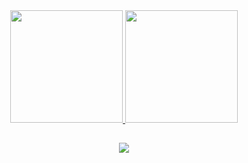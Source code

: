 <!--
**luckdown-dev/luckdown-dev** is a ✨ _special_ ✨ repository because its `README.md` (this file) appears on your GitHub profile.

Here are some ideas to get you started:

- 🔭 I’m currently working on ...
- 🌱 I’m currently learning ...
- 👯 I’m looking to collaborate on ...
- 🤔 I’m looking for help with ...
- 💬 Ask me about ...
- 📫 How to reach me: ...
- 😄 Pronouns: ...
- ⚡ Fun fact: ...
-->

<div align="center">
  <a href="https://github.com/luckdown-dev">
  <img height="180em" src="https://github-readme-stats.vercel.app/api?username=luckdown-dev&count_private=true&show_icons=true&theme=aura_dark&border_color=252334&border_radius=15"/>
  <img height="180em" src="https://github-readme-stats.vercel.app/api/top-langs/?username=luckdown-dev&theme=aura_dark&border_color=252334&border_radius=15"/>
</div>
  
##
  

<div align="center">
  <!--
  <a href="" target="_blank"><img src="https://img.shields.io/badge/YouTube-FF0000?style=for-the-badge&logo=youtube&logoColor=white" target-"_blank"></a>
  <a href="" target="_blank"><img src="https://img.shields.io/badge/Twitch-9146FF?style=for-the-badge&logo=twitch&logoColor=white" target-"_blank"></a>
  <a href="" target="_blank"><img src="https://img.shields.io/badge/Discord-7289DA?style=for-the-badge&logo=discord&logoColor=white" target-"_blank"></a>
  <a href="" target="_blank"><img src="https://img.shields.io/badge/Instagram-E4405F?style=for-the-badge&logo=instagram&logoColor=white" target-"_blank"></a>
  <a href="" target="_blank"><img src="https://img.shields.io/badge/LinkedIn-0077B5?style=for-the-badge&logo=linkedin&logoColor=white" target-"_blank"></a>
  -->

  <a href="https://steamcommunity.com/id/TheStickMen/" target="_blank"><img src="https://img.shields.io/badge/Steam-000000?style=for-the-badge&logo=steam&logoColor=white" target="_blank"></a>
  
  <!--
  <a href="" target="_blank"><img src="" target-"_blank"></a>
  <a href="" target="_blank"><img src="" target-"_blank"></a>
  -->
  
</div>
